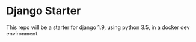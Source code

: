 # Django Starter

This repo will be a starter for django 1.9, using python 3.5, in a docker dev environment.
